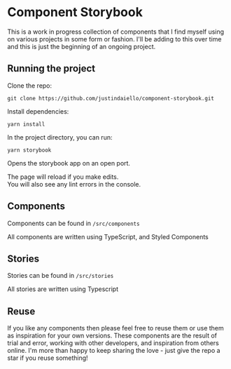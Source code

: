 # Component Storybook

This is a work in progress collection of components that I find myself using on various projects in some form or fashion. I'll be adding to this over time and this is just the beginning of an ongoing project.

## Running the project

Clone the repo:

`git clone https://github.com/justindaiello/component-storybook.git`

Install dependencies:

`yarn install`

In the project directory, you can run:

`yarn storybook`

Opens the storybook app on an open port.

The page will reload if you make edits.\
You will also see any lint errors in the console.

## Components

Components can be found in `/src/components`

All components are written using TypeScript, and Styled Components

## Stories

Stories can be found in `/src/stories`

All stories are written using Typescript

## Reuse

If you like any components then please feel free to reuse them or use them as inspiration for your own versions. These components are the result of trial and error, working with other developers, and inspiration from others online. I'm more than happy to keep sharing the love - just give the repo a star if you reuse something!
